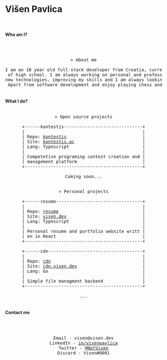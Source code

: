 
#  Višen Pavlica
<br>

#### Who am I?
<br>
<pre>
<div align="center">
> About me<br>
I am an 18 year old full-stack developer from Croatia, currenly in my final year<br/> of high school. I am always working on personal and professional projects, learning <br/>new technologies, improving my skills and I am always looking forward to new opertunities.<br/> Apart from software development and enjoy playing chess and competetive programing.
</div>
</pre>

#### What  I do?
<pre>
<div align="center">
> Open source projects<br>
+------kontestis------------------------------+
|                                             |
| Repo: <a href="https://github.com/ItKlubBozoLagan/kontestis">kontestis</a>                             |
| Site: <a href="https://kontestis.ac">kontestis.ac</a>                          |
| Lang: Typescript                            |
|                                             |
| Competetive programing contest creation and |
| management platform                         |
+---------------------------------------------+

Coming soon...


> Personal projects<br>
+------resume---------------------------------+
|                                             |
| Repo: <a href="https://github.com/VisenP/resume">resume</a>                                |
| Site: <a href="https://visen.dev">visen.dev</a>                             |
| Lang: Typescript                            |
|                                             |
| Personal resume and portfolio website writt |
| en in React                                 |
+---------------------------------------------+

+------cdn------------------------------------+
|                                             |
| Repo: <a href="https://github.com/VisenP/cdn">cdn</a>                                   |
| Site: <a href="https://cdn.visen.dev">cdn.visen.dev</a>                         |
| Lang: Go                                    |
|                                             |
| Simple file managment backend               |
+---------------------------------------------+

...
</div>
</pre>

#### Contact me
<br>
<pre>
<div align="center">
Email - visen@visen.dev
LinkedIn - <a href="https://linkedin.com/in/visenpavlica">in/visenpavlica</a>
Twitter - <a href="https://twiter.com/NotVisen">@NotVisen</a>
Discord - Visen#0001
</div>
</pre>

